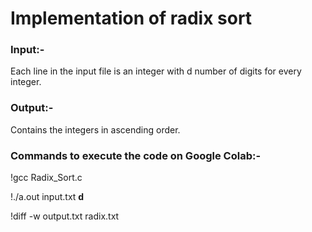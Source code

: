 <h1> Implementation of radix sort </h1>

<b> <h3> Input:- </h3> </b>
Each line in the input file is an integer with d number of digits for every integer.
  
<b> <h3> Output:- </h3> </b>

Contains the integers in ascending order.


<b> <h3> Commands to execute the code on Google Colab:- </h3> </b>

!gcc Radix_Sort.c

!./a.out input.txt <b> d </b>

!diff -w output.txt radix.txt
